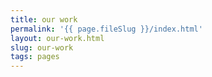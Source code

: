 ```yaml
---
title: our work
permalink: '{{ page.fileSlug }}/index.html'
layout: our-work.html
slug: our-work
tags: pages
---
```




